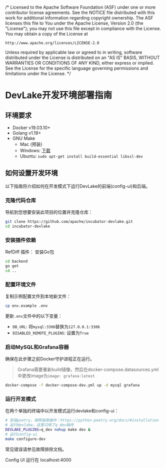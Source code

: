 /*
Licensed to the Apache Software Foundation (ASF) under one or more
contributor license agreements.  See the NOTICE file distributed with
this work for additional information regarding copyright ownership.
The ASF licenses this file to You under the Apache License, Version 2.0
(the "License"); you may not use this file except in compliance with
the License.  You may obtain a copy of the License at

    http://www.apache.org/licenses/LICENSE-2.0

Unless required by applicable law or agreed to in writing, software
distributed under the License is distributed on an "AS IS" BASIS,
WITHOUT WARRANTIES OR CONDITIONS OF ANY KIND, either express or implied.
See the License for the specific language governing permissions and
limitations under the License.
*/


# DevLake开发环境部署指南

## 环境要求
- Docker v19.03.10+
- Golang v1.19+
- GNU Make
    - Mac (预装)
    - Windows: [下载](http://gnuwin32.sourceforge.net/packages/make.htm)
    - Ubuntu: `sudo apt-get install build-essential libssl-dev`

## 如何设置开发环境
以下指南将介绍如何在开发模式下运行DevLake的前端(config-ui)和后端。

### 克隆代码仓库
导航到您想要安装此项目的位置并克隆仓库：

```bash
git clone https://github.com/apache/incubator-devlake.git
cd incubator-devlake
```

### 安装插件依赖

RefDiff 插件：
安装Go包
```bash
cd backend
go get
cd ..
```

### 配置环境文件
复制示例配置文件到本地新文件：

```bash
cp env.example .env
```

更新`.env`文件中的以下变量：

- `DB_URL`: 将`mysql:3306`替换为`127.0.0.1:3306`
- `DISABLED_REMOTE_PLUGINS`: 设置为`True`

### 启动MySQL和Grafana容器

确保在此步骤之前Docker守护进程正在运行。

> Grafana需要重新build镜像，然后在docker-compose.datasources.yml中更改image为`image: grafana:latest`

```bash
docker-compose -f docker-compose-dev.yml up -d mysql grafana
```

### 运行开发模式
在两个单独的终端中以开发模式运行devlake和config-ui：

```bash
# 安装poetry，按照指南操作：https://python-poetry.org/docs/#installation
# 运行devlake，这里只用了q dev插件
DEVLAKE_PLUGINS=q_dev nohup make dev &
# 运行config-ui
make configure-dev
```

常见错误请参见故障排除文档。

Config UI 运行在 localhost:4000